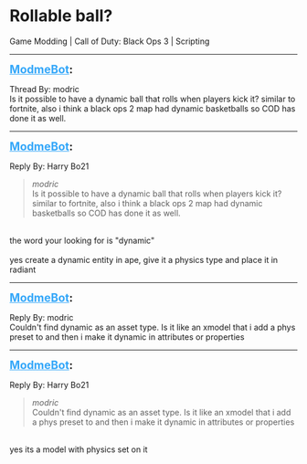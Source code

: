 # Rollable ball?
Game Modding | Call of Duty: Black Ops 3 | Scripting

---
<strong style="font-size: 1.4em;"><span style="text-decoration: underline;text-decoration-color: #34a7f9;"><span style="color:#34a7f9;">ModmeBot</span></span>:</strong>

<p>Thread By: modric<br />Is it possible to have a dynamic ball that rolls when players kick it? similar to fortnite, also i think a black ops 2 map had dynamic basketballs so COD has done it as well.</p>

---
<strong style="font-size: 1.4em;"><span style="text-decoration: underline;text-decoration-color: #34a7f9;"><span style="color:#34a7f9;">ModmeBot</span></span>:</strong>

<p>Reply By: Harry Bo21<br /><blockquote><em>modric</em><br />Is it possible to have a dynamic ball that rolls when players kick it? similar to fortnite, also i think a black ops 2 map had dynamic basketballs so COD has done it as well.</blockquote><br /> the word your looking for is &quot;dynamic&quot;<br /><br />yes create a dynamic entity in ape, give it a physics type and place it in radiant</p>

---
<strong style="font-size: 1.4em;"><span style="text-decoration: underline;text-decoration-color: #34a7f9;"><span style="color:#34a7f9;">ModmeBot</span></span>:</strong>

<p>Reply By: modric<br />Couldn&#39;t find dynamic as an asset type. Is it like an xmodel that i add a phys preset to and then i make it dynamic in attributes or properties</p>

---
<strong style="font-size: 1.4em;"><span style="text-decoration: underline;text-decoration-color: #34a7f9;"><span style="color:#34a7f9;">ModmeBot</span></span>:</strong>

<p>Reply By: Harry Bo21<br /><blockquote><em>modric</em><br />Couldn&#39;t find dynamic as an asset type. Is it like an xmodel that i add a phys preset to and then i make it dynamic in attributes or properties</blockquote><br /> yes its a model with physics set on it</p>

